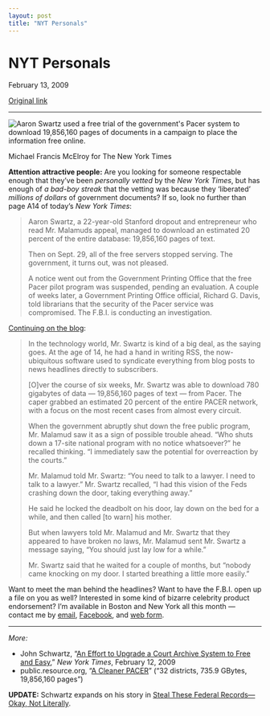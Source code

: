 ```yaml
---
layout: post
title: "NYT Personals"
---
```

NYT Personals
=============

February 13, 2009

[Original link](http://www.aaronsw.com/weblog/pacer)

* * * * *

![Aaron Swartz used a free trial of the government's Pacer system to
download 19,856,160 pages of documents in a campaign to place the
information free online.](image1_pacer)

Michael Francis McElroy for The New York Times

**Attention attractive people:** Are you looking for someone respectable
enough that they’ve been *personally vetted* by the *New York Times*,
but has enough of *a bad-boy streak* that the vetting was because they
‘liberated’ *millions of dollars* of government documents? If so, look
no further than page A14 of today’s *New York Times*:

> Aaron Swartz, a 22-year-old Stanford dropout and entrepreneur who read
> Mr. Malamuds appeal, managed to download an estimated 20 percent of
> the entire database: 19,856,160 pages of text.
>
> Then on Sept. 29, all of the free servers stopped serving. The
> government, it turns out, was not pleased.
>
> A notice went out from the Government Printing Office that the free
> Pacer pilot program was suspended, pending an evaluation. A couple of
> weeks later, a Government Printing Office official, Richard G. Davis,
> told librarians that the security of the Pacer service was
> compromised. The F.B.I. is conducting an investigation.

[Continuing on the
blog](http://thelede.blogs.nytimes.com/2009/02/13/steal-these-federal-records-okay-not-literally/):

> In the technology world, Mr. Swartz is kind of a big deal, as the
> saying goes. At the age of 14, he had a hand in writing RSS, the
> now-ubiquitous software used to syndicate everything from blog posts
> to news headlines directly to subscribers.
>
> [O]ver the course of six weeks, Mr. Swartz was able to download 780
> gigabytes of data — 19,856,160 pages of text — from Pacer. The caper
> grabbed an estimated 20 percent of the entire PACER network, with a
> focus on the most recent cases from almost every circuit.
>
> When the government abruptly shut down the free public program, Mr.
> Malamud saw it as a sign of possible trouble ahead. “Who shuts down a
> 17-site national program with no notice whatsoever?” he recalled
> thinking. “I immediately saw the potential for overreaction by the
> courts.”
>
> Mr. Malamud told Mr. Swartz: “You need to talk to a lawyer. I need to
> talk to a lawyer.” Mr. Swartz recalled, “I had this vision of the Feds
> crashing down the door, taking everything away.”
>
> He said he locked the deadbolt on his door, lay down on the bed for a
> while, and then called [to warn] his mother.
>
> But when lawyers told Mr. Malamud and Mr. Swartz that they appeared to
> have broken no laws, Mr. Malamud sent Mr. Swartz a message saying,
> “You should just lay low for a while.”
>
> Mr. Swartz said that he waited for a couple of months, but “nobody
> came knocking on my door. I started breathing a little more easily.”

Want to meet the man behind the headlines? Want to have the F.B.I. open
up a file on you as well? Interested in some kind of bizarre celebrity
product endorsement? I’m available in Boston and New York all this month
— contact me by [email](mailto:me@aaronsw.com),
[Facebook](http://www.facebook.com/people/Aaron-Swartz/209400), and [web
form](http://watchdog.net/about/feedback).

* * * * *

*More:*

-   John Schwartz, “[An Effort to Upgrade a Court Archive System to Free
    and
    Easy](http://www.nytimes.com/2009/02/13/us/13records.html?pagewanted=all),”
    *New York Times*, February 12, 2009
-   public.resource.org, “[A Cleaner
    PACER](http://public.resource.org/uscourts.gov/)” (“32 districts,
    735.9 GBytes, 19,856,160 pages”)

**UPDATE:** Schwartz expands on his story in [Steal These Federal
Records—Okay, Not
Literally](http://thelede.blogs.nytimes.com/2009/02/13/steal-these-federal-records-okay-not-literally/).

[image1_pacer]: image1_pacer.jpg